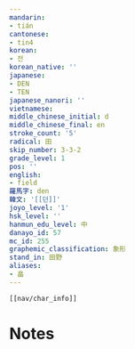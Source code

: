 ```yaml
---
mandarin:
- tián
cantonese:
- tin4
korean:
- 전
korean_native: ''
japanese:
- DEN
- TEN
japanese_nanori: ''
vietnamese:
middle_chinese_initial: d
middle_chinese_final: en
stroke_count: '5'
radical: 田
skip_number: 3-3-2
grade_level: 1
pos: ''
english:
- field
羅馬字: den
韓文: '[[던]]'
joyo_level: '1'
hsk_level: ''
hanmun_edu_level: 中
danayo_id: 57
mc_id: 255
graphemic_classification: 象形
stand_in: 田野
aliases:
- 畠
---
```

```meta-bind-embed
[[nav/char_info]]
```

# Notes

